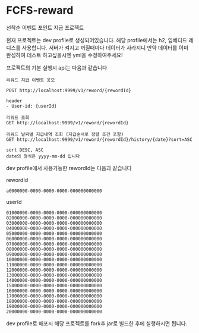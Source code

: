 # FCFS-reward
선착순 이벤트 포인트 지급 프로젝트

현재 프로젝트는 dev profile로 생성되어있습니다.
해당 profile에서는 h2, 임베디드 레디스를 사용합니다.
서버가 켜지고 꺼질때마다 데이터가 사라지니 만약 데이터를 이미 완성하여 테스트 하고싶을시엔 yml을 수정하여주세요!

프로젝트의 기본 실행시 api는 다음과 같습니다
```
리워드 지급 이벤트 응모

POST http://localhost:9999/v1/reword/{rewordId}

header
- User-id: {userId}
```

```
리워드 조회
GET http://localhost:9999/v1/reword/{rewordId}
```

```
리워드 날짜별 지급내역 조회 (지급순서로 정렬 조건 포함)
GET http://localhost:9999/v1/reword/{rewordId}/history/{date}?sort=ASC

sort DESC, ASC
date의 형식은 yyyy-mm-dd 입니다
```

dev profile에서 사용가능한 rewordId는 다음과 같습니다

rewordId
```
a0000000-0000-0000-0000-000000000000
```

userId 
```
01000000-0000-0000-0000-000000000000
02000000-0000-0000-0000-000000000000
03000000-0000-0000-0000-000000000000
04000000-0000-0000-0000-000000000000
05000000-0000-0000-0000-000000000000
06000000-0000-0000-0000-000000000000
07000000-0000-0000-0000-000000000000
08000000-0000-0000-0000-000000000000
09000000-0000-0000-0000-000000000000
10000000-0000-0000-0000-000000000000
11000000-0000-0000-0000-000000000000
12000000-0000-0000-0000-000000000000
13000000-0000-0000-0000-000000000000
14000000-0000-0000-0000-000000000000
15000000-0000-0000-0000-000000000000
16000000-0000-0000-0000-000000000000
17000000-0000-0000-0000-000000000000
18000000-0000-0000-0000-000000000000
19000000-0000-0000-0000-000000000000
20000000-0000-0000-0000-000000000000
```


dev profile로 배포시 해당 프로젝트를 fork후 jar로 빌드한 후에 실행하시면 됩니다.
